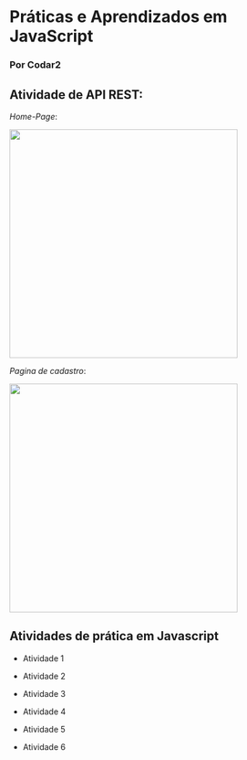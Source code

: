 # Práticas e Aprendizados em JavaScript

### Por Codar2


## Atividade de API REST:

*Home-Page*:

<img src="https://scontent.fcgh2-1.fna.fbcdn.net/v/t1.0-9/120276263_2855424634686481_3220647694491661200_o.jpg?_nc_cat=106&_nc_sid=730e14&_nc_eui2=AeGrnhnpHf0kpee4HIenVNC6fo_kOwbF7vJ-j-Q7BsXu8ra8Twd4DqWunLpYR19NsLKnVQyJCvVV8ZcIKju4uAEi&_nc_ohc=mvkrJyqMJlwAX93NDL2&_nc_ht=scontent.fcgh2-1.fna&oh=7e1574f37fd69409069e2a60715d056f&oe=5F93226D" style="width:400px; height:400px;">

*Pagina de cadastro*:

<img src="https://scontent.fcgh2-1.fna.fbcdn.net/v/t1.0-9/120293302_2855419091353702_8286190911159683827_o.jpg?_nc_cat=111&_nc_sid=730e14&_nc_eui2=AeGzbyEfLZpjMRriRQsU5jShOuwFbT51ES467AVtPnURLuSf37iDLSWSpiQI1m9HDUrm6_r03OFqjHYfvqITpDn0&_nc_ohc=ZZHIlPqwc84AX-5lZfT&_nc_ht=scontent.fcgh2-1.fna&oh=360f215194a1212534553027969fed5d&oe=5F94E66A" style="width:400px; height:400px;">

## Atividades de prática em Javascript 

- Atividade 1

- Atividade 2

- Atividade 3

- Atividade 4

- Atividade 5

- Atividade 6
